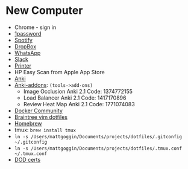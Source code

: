 # New Computer
* Chrome - sign in
* [1password](https://1password.com/)
* [Spotify](https://www.spotify.com/us/download/other/)
* [DropBox](https://www.dropbox.com)
* [WhatsApp](https://www.whatsapp.com/download)
* [Slack](https://slack.com/downloads/mac)
* [Printer](https://123.hp.com/us/en/devices/dj3700ia) 
* HP Easy Scan from Apple App Store
* [Anki](https://apps.ankiweb.net/)
* [Anki-addons](https://medshamim.com/med/must-have-anki-add-ons): `(tools->add-ons)`
  * Image Occlusion Anki 2.1 Code: 1374772155
  * Load Balancer Anki 2.1 Code: 1417170896
  * Review Heat Map Anki 2.1 Code: 1771074083
* [Docker Community](https://hub.docker.com/editions/community/docker-ce-desktop-mac/)
* [Braintree vim dotfiles](https://github.com/braintreeps/vim_dotfiles)
* [Homebrew](https://brew.sh/)
* tmux: `brew install tmux`
* `ln -s /Users/mattgoggin/Documents/projects/dotfiles/.gitconfig ~/.gitconfig`
* `ln -s /Users/mattgoggin/Documents/projects/dotfiles/.tmux.conf ~/.tmux.conf`
* [DOD certs](https://militarycac.com/macnotes.htm)

